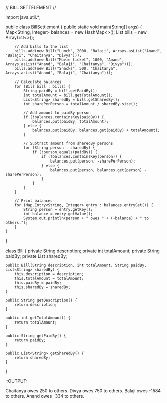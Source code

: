 // BILL SETTELEMENT //

import java.util.*;

public class BillSettlement {
    public static void main(String[] args) {
        Map<String, Integer> balances = new HashMap<>();
        List<Bill> bills = new ArrayList<>();

        // Add bills to the list
        bills.add(new Bill("Lunch", 2000, "Balaji", Arrays.asList("Anand", "Balaji", "Chaitanya", "Divya")));
        bills.add(new Bill("Movie ticket", 1000, "Anand", Arrays.asList("Anand", "Balaji", "Chaitanya", "Divya")));
        bills.add(new Bill("Snacks", 500, "Chaitanya", Arrays.asList("Anand", "Balaji", "Chaitanya")));

        // Calculate balances
        for (Bill bill : bills) {
            String paidBy = bill.getPaidBy();
            int totalAmount = bill.getTotalAmount();
            List<String> sharedBy = bill.getSharedBy();
            int sharePerPerson = totalAmount / sharedBy.size();

            // Add amount to paidBy person
            if (!balances.containsKey(paidBy)) {
                balances.put(paidBy, totalAmount);
            } else {
                balances.put(paidBy, balances.get(paidBy) + totalAmount);
            }

            // Subtract amount from sharedBy persons
            for (String person : sharedBy) {
                if (!person.equals(paidBy)) {
                    if (!balances.containsKey(person)) {
                        balances.put(person, -sharePerPerson);
                    } else {
                        balances.put(person, balances.get(person) - sharePerPerson);
                    }
                }
            }
        }

        // Print balances
        for (Map.Entry<String, Integer> entry : balances.entrySet()) {
            String person = entry.getKey();
            int balance = entry.getValue();
            System.out.println(person + " owes " + (-balance) + " to others.");
        }
    }
}

class Bill {
    private String description;
    private int totalAmount;
    private String paidBy;
    private List<String> sharedBy;

    public Bill(String description, int totalAmount, String paidBy, List<String> sharedBy) {
        this.description = description;
        this.totalAmount = totalAmount;
        this.paidBy = paidBy;
        this.sharedBy = sharedBy;
    }

    public String getDescription() {
        return description;
    }

    public int getTotalAmount() {
        return totalAmount;
    }

    public String getPaidBy() {
        return paidBy;
    }

    public List<String> getSharedBy() {
        return sharedBy;
    }
}

::OUTPUT::

Chaitanya owes 250 to others.
Divya owes 750 to others.
Balaji owes -1584 to others.
Anand owes -334 to others.
